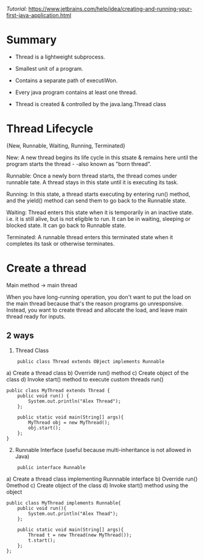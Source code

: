 

*Tutorial:* https://www.jetbrains.com/help/idea/creating-and-running-your-first-java-application.html


# Summary

 - Thread is a lightweight subprocess.

 - Smallest unit of a program.

 - Contains a separate path of executiWon.

 - Every java program contains at least one thread.

 - Thread is created & controlled by the java.lang.Thread class


# Thread Lifecycle

{New, Runnable, Waiting, Running, Terminated}

New:
A new thread begins its life cycle in this stsate & remains here until the program starts the thread - -also known as "born thread".

Runnable:
Once a newly born thread starts, the thread comes under runnable tate. A thread stays in this state until it is executing its task.

Running:
In this state, a thread starts executing by entering run() method, and the yield() method can send them to go back to the Runnable state.

Waiting:
Thread enters this state when it is temporarily in an inactive state. i.e. it is still alive, but is not eligible to run. It can be in waiting, sleeping or blocked state. It can go back to Runnable state.

Terminated:
A runnable thread enters this terminated state when it completes its task or otherwise terminates.

# Create a thread

Main method -> main thread

When you have long-running operation, you don't want to put the load on the main thread because that's the reason programs go unresponsive. Instead, you want to create thread and allocate the load, and leave main thread ready for inputs.


## 2 ways
1. Thread Class

```
    public class Thread extends OBject implements Runnable
```

a) Create a thread class
b) Override run() method
c) Create object of the class
d) Invoke start() method to execute custom threads run()

```
public class MyThread extends Thread {
    public void run() {
        System.out.println("Alex Thread");
    };

    public static void main(String[] args){
        MyThread obj = new MyThread();
        obj.start();
    };
}
```

2. Runnable Interface (useful because multi-inheritance is not allowed in Java)
```
    public interface Runnable
```

a) Create a thread class implementing Runnnable interface
b) Override run() 0method
c) Create object of the class
d) Invoke start() method using the object

```
public class MyThread implements Runnable{
    public void run(){
        System.out.println("Alex Thead");
    };

    public static void main(String[] args){
        Thread t = new Thread(new MyThread());
        t.start();
    };
};
```


